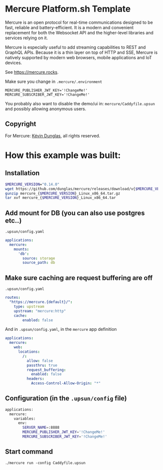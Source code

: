 # Mercure Platform.sh Template

Mercure is an open protocol for real-time communications designed to be fast, reliable and battery-efficient. It is a modern and convenient replacement for both the Websocket API and the higher-level libraries and services relying on it.

Mercure is especially useful to add streaming capabilities to REST and GraphQL APIs. Because it is a thin layer on top of HTTP and SSE, Mercure is natively supported by modern web browsers, mobile applications and IoT devices.

See https://mercure.rocks.

Make sure you change in `.mercure/.environment`

```
MERCURE_PUBLISHER_JWT_KEY='!ChangeMe!'
MERCURE_SUBSCRIBER_JWT_KEY='!ChangeMe!'
```

You probably also want to disable the demo/ui in:
`mercure/Caddyfile.upsun` and possibly allowing anonymous users.

## Copyright

For Mercure: [Kévin Dunglas](https://dunglas.fr), all rights reserved.

# How this example was built:

## Installation
```bash
$MERCURE_VERSION="0.14.0"
wget https://github.com/dunglas/mercure/releases/download/v{$MERCURE_VERSION}/mercure_{$MERCURE_VERSION}_Linux_x86_64.tar.gz
gunzip mercure_{$MERCURE_VERSION}_Linux_x86_64.tar.gz
tar xvf mercure_{$MERCURE_VERSION}_Linux_x86_64.tar
```

## Add mount for DB (you can also use postgres etc..)
`.upsun/config.yaml`

```yaml
applications:
  mercure:
    mounts:
      'db':
        source: storage
        source_path: db
```
## Make sure caching are request buffering are off

`.upsun/config.yaml`
```yaml
routes:
  "https://mercure.{default}/":
    type: upstream
    upstream: "mercure:http"
    cache:
        enabled: false
```

And in `.upsun/config.yaml`, in the `mercure` app definition

```yaml
applications:
  mercure:
    web:
      locations:
        /:
          allow: false
          passthru: true
          request_buffering:
            enabled: false
          headers:
            Access-Control-Allow-Origin: "*"
```

## Configuration (in the `.upsun/config` file)

```bash
applications:
  mercure:
    variables:
      env:
        SERVER_NAME=:8888
        MERCURE_PUBLISHER_JWT_KEY='!ChangeMe!'
        MERCURE_SUBSCRIBER_JWT_KEY='!ChangeMe!'
```

## Start command

```
./mercure run -config Caddyfile.upsun
```